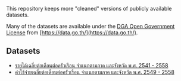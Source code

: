 This repository keeps more "cleaned" versions of publicly available
datasets.

Many of the datasets are available under the [DGA Open Government License](https://data.go.th/TermsAndConditions.aspx) from [https://data.go.th/](https://data.go.th/).

## Datasets 

* [รายได้เฉลี่ยต่อเดือนต่อครัวเรือน จำแนกตามภาค และจังหวัด พ.ศ. 2541 - 2558](average-income-41-58/)
* [ค่าใช้จ่ายเฉลี่ยต่อเดือนต่อครัวเรือน จำแนกตามภาค และจังหวัด พ.ศ. 2549 - 2558](average-expenditure-49-58)